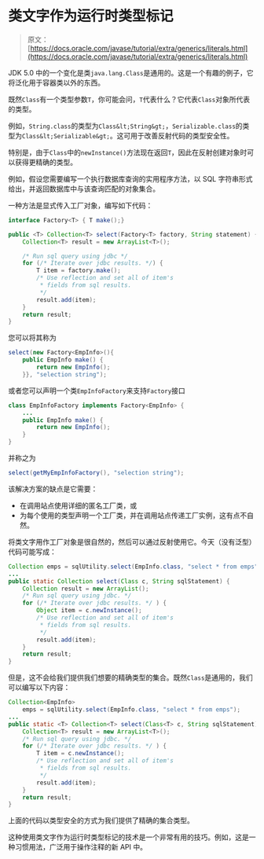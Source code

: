 # 类文字作为运行时类型标记

> 原文： [https://docs.oracle.com/javase/tutorial/extra/generics/literals.html](https://docs.oracle.com/javase/tutorial/extra/generics/literals.html)

JDK 5.0 中的一个变化是类`java.lang.Class`是通用的。这是一个有趣的例子，它将泛化用于容器类以外的东西。

既然`Class`有一个类型参数`T`，你可能会问，`T`代表什么？它代表`Class`对象所代表的类型。

例如，`String.class`的类型为`Class&lt;String&gt;`，`Serializable.class`的类型为`Class&lt;Serializable&gt;`。这可用于改善反射代码的类型安全性。

特别是，由于`Class`中的`newInstance()`方法现在返回`T`，因此在反射创建对象时可以获得更精确的类型。

例如，假设您需要编写一个执行数据库查询的实用程序方法，以 SQL 字符串形式给出，并返回数据库中与该查询匹配的对象集合。

一种方法是显式传入工厂对象，编写如下代码：

```java
interface Factory<T> { T make();} 

public <T> Collection<T> select(Factory<T> factory, String statement) { 
    Collection<T> result = new ArrayList<T>(); 

    /* Run sql query using jdbc */  
    for (/* Iterate over jdbc results. */) { 
        T item = factory.make();
        /* Use reflection and set all of item's 
         * fields from sql results. 
         */ 
        result.add(item); 
    } 
    return result; 
}

```

您可以将其称为

```java
select(new Factory<EmpInfo>(){ 
    public EmpInfo make() {
        return new EmpInfo();
    }}, "selection string");

```

或者您可以声明一个类`EmpInfoFactory`来支持`Factory`接口

```java
class EmpInfoFactory implements Factory<EmpInfo> {
    ...
    public EmpInfo make() { 
        return new EmpInfo();
    }
}

```

并称之为

```java
select(getMyEmpInfoFactory(), "selection string");

```

该解决方案的缺点是它需要：

*   在调用站点使用详细的匿名工厂类，或
*   为每个使用的类型声明一个工厂类，并在调用站点传递工厂实例，这有点不自然。

将类文字用作工厂对象是很自然的，然后可以通过反射使用它。今天（没有泛型）代码可能写成：

```java
Collection emps = sqlUtility.select(EmpInfo.class, "select * from emps");
...
public static Collection select(Class c, String sqlStatement) { 
    Collection result = new ArrayList();
    /* Run sql query using jdbc. */
    for (/* Iterate over jdbc results. */ ) { 
        Object item = c.newInstance(); 
        /* Use reflection and set all of item's
         * fields from sql results. 
         */  
        result.add(item); 
    } 
    return result; 
}

```

但是，这不会给我们提供我们想要的精确类型的集合。既然`Class`是通用的，我们可以编写以下内容：

```java
Collection<EmpInfo> 
    emps = sqlUtility.select(EmpInfo.class, "select * from emps");
...
public static <T> Collection<T> select(Class<T> c, String sqlStatement) { 
    Collection<T> result = new ArrayList<T>();
    /* Run sql query using jdbc. */
    for (/* Iterate over jdbc results. */ ) { 
        T item = c.newInstance(); 
        /* Use reflection and set all of item's
         * fields from sql results. 
         */  
        result.add(item);
    } 
    return result; 
} 

```

上面的代码以类型安全的方式为我们提供了精确的集合类型。

这种使用类文字作为运行时类型标记的技术是一个非常有用的技巧。例如，这是一种习惯用法，广泛用于操作注释的新 API 中。